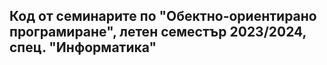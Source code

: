 ## Код от семинарите по "Обектно-ориентирано програмиране", летен семестър 2023/2024, спец. "Информатика" ##

